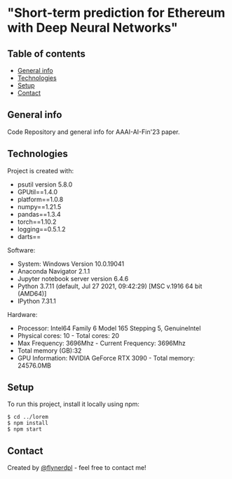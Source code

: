 #  "Short-term prediction for Ethereum with Deep Neural Networks"

## Table of contents
* [General info](#general-info)
* [Technologies](#technologies)
* [Setup](#setup)
* [Contact](#Contact)

## General info
Code Repository and general info for AAAI-AI-Fin'23 paper.
	
## Technologies
Project is created with:
* psutil version 5.8.0
* GPUtil==1.4.0
* platform==1.0.8
* numpy==1.21.5
* pandas==1.3.4
* torch==1.10.2
* logging==0.5.1.2
* darts==


Software:
* System: Windows Version 10.0.19041
* Anaconda Navigator 2.1.1
* Jupyter notebook server version 6.4.6
* Python 3.7.11 (default, Jul 27 2021, 09:42:29) [MSC v.1916 64 bit (AMD64)]
* IPython 7.31.1

Hardware:
* Processor: Intel64 Family 6 Model 165 Stepping 5, GenuineIntel
* Physical cores: 10  - Total cores: 20
* Max Frequency: 3696Mhz  - Current Frequency: 3696Mhz
* Total memory (GB):32
* GPU Information:  NVIDIA GeForce RTX 3090 - Total memory: 24576.0MB
	
## Setup
To run this project, install it locally using npm:

```
$ cd ../lorem
$ npm install
$ npm start
```

## Contact
Created by [@flynerdpl](https://www.flynerd.pl/) - feel free to contact me!


<!-- Optional -->
<!-- ## License -->
<!-- This project is open source and available under the [... License](). -->

<!-- You don't have to include all sections - just the one's relevant to your project -->
